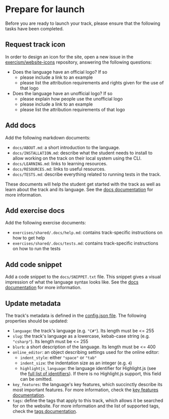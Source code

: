 # Prepare for launch

Before you are ready to launch your track, please ensure that the following tasks have been completed.

## Request track icon

In order to design an icon for the site, open a new issue in the [exercism/website-icons](https://github.com/exercism/website-icons/issues) repository, answering the following questions:

- Does the language have an official logo? If so
  - please include a link to an example
  - please list the attribution requirements and rights given for the use of that logo
- Does the language have an unofficial logo? If so
  - please explain how people use the unofficial logo
  - please include a link to an example
  - please list the attribution requirements of that logo

## Add docs

Add the following markdown documents:

- `docs/ABOUT.md`: a short introduction to the language.
- `docs/INSTALLATION.md`: describe what the student needs to install to allow working on the track on their local system using the CLI.
- `docs/LEARNING.md`: links to learning resources.
- `docs/RESOURCES.md`: links to useful resources.
- `docs/TESTS.md`: describe everything related to running tests in the track.

These documents will help the student get started with the track as well as learn about the track and its language.
See the [docs documentation](/docs/building/tracks/docs) for more information.

## Add exercise docs

Add the following exercise documents:

- `exercises/shared/.docs/help.md`: contains track-specific instructions on how to get help
- `exercises/shared/.docs/tests.md`: contains track-specific instructions on how to run the tests

## Add code snippet

Add a code snippet to the `docs/SNIPPET.txt` file.
This snippet gives a visual impression of what the language syntax looks like.
See the [docs documentation](/docs/building/tracks/docs) for more information.

## Update metadata

The track's metadata is defined in the [config.json file](/docs/building/tracks/config-json).
The following properties should be updated:

- `language`: the track's language (e.g. `"C#"`). Its length must be <= 255
- `slug`: the track's language as a lowercase, kebab-case string (e.g. `"csharp"`). Its length must be <= 255
- `blurb`: a short description of the language. Its length must be <= 400
- `online_editor`: an object describing settings used for the online editor:
  - `indent_style`: either `"space"` or `"tab"`
  - `indent_size`: the indentation size as an integer (e.g. `4`)
  - `highlightjs_language`: the language identifier for Highlight.js (see the [full list of identifiers](https://github.com/highlightjs/highlight.js/blob/main/SUPPORTED_LANGUAGES.md)). If there is no Highlight.js support, this field can be omitted.
- `key_features`: the language's key features, which succinctly describe its most important features. For more information, check the [key features documentation](/docs/building/tracks/config-json#h-key-features).
- `tags`: define the tags that apply to this track, which allows it be searched for on the website. For more information and the list of supported tags, check the [tags documentation](/docs/building/tracks/config-json#h-tags).
